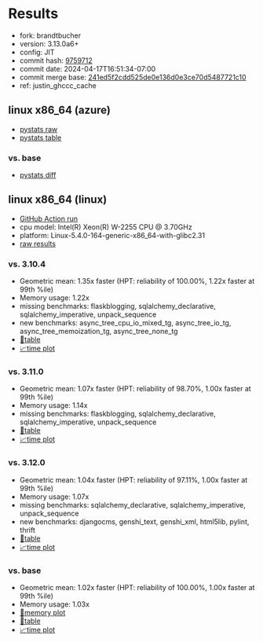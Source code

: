 # Results

- fork: brandtbucher
- version: 3.13.0a6+
- config: JIT
- commit hash: [9759712](https://github.com/brandtbucher/cpython/commit/9759712)
- commit date: 2024-04-17T16:51:34-07:00
- commit merge base: [241ed5f2cdd525de0e136d0e3ce70d5487721c10](https://github.com/brandtbucher/cpython/commit/241ed5f2cdd525de0e136d0e3ce70d5487721c10)
- ref: justin_ghccc_cache

## linux x86_64 (azure)

- [pystats raw](bm-20240417-azure-x86_64-brandtbucher-justin_ghccc_cache-3.13.0a6%2B-9759712-pystats.json)
- [pystats table](bm-20240417-azure-x86_64-brandtbucher-justin_ghccc_cache-3.13.0a6%2B-9759712-pystats.md)

### vs. base

- [pystats diff](bm-20240417-azure-x86_64-brandtbucher-justin_ghccc_cache-3.13.0a6%2B-9759712-pystats-vs-base.md)

## linux x86_64 (linux)

- [GitHub Action run](https://github.com/faster-cpython/benchmarking/actions/runs/8730374393)
- cpu model: Intel(R) Xeon(R) W-2255 CPU @ 3.70GHz
- platform: Linux-5.4.0-164-generic-x86_64-with-glibc2.31
- [raw results](bm-20240417-linux-x86_64-brandtbucher-justin_ghccc_cache-3.13.0a6%2B-9759712.json)

### vs. 3.10.4

- Geometric mean: 1.35x faster (HPT: reliability of 100.00%, 1.22x faster at 99th %ile)
- Memory usage: 1.22x
- missing benchmarks: flaskblogging, sqlalchemy_declarative, sqlalchemy_imperative, unpack_sequence
- new benchmarks: async_tree_cpu_io_mixed_tg, async_tree_io_tg, async_tree_memoization_tg, async_tree_none_tg
- [📄table](bm-20240417-linux-x86_64-brandtbucher-justin_ghccc_cache-3.13.0a6%2B-9759712-vs-3.10.4.md)
- [📈time plot](bm-20240417-linux-x86_64-brandtbucher-justin_ghccc_cache-3.13.0a6%2B-9759712-vs-3.10.4.png)

### vs. 3.11.0

- Geometric mean: 1.07x faster (HPT: reliability of 98.70%, 1.00x faster at 99th %ile)
- Memory usage: 1.14x
- missing benchmarks: flaskblogging, sqlalchemy_declarative, sqlalchemy_imperative, unpack_sequence
- [📄table](bm-20240417-linux-x86_64-brandtbucher-justin_ghccc_cache-3.13.0a6%2B-9759712-vs-3.11.0.md)
- [📈time plot](bm-20240417-linux-x86_64-brandtbucher-justin_ghccc_cache-3.13.0a6%2B-9759712-vs-3.11.0.png)

### vs. 3.12.0

- Geometric mean: 1.04x faster (HPT: reliability of 97.11%, 1.00x faster at 99th %ile)
- Memory usage: 1.07x
- missing benchmarks: sqlalchemy_declarative, sqlalchemy_imperative, unpack_sequence
- new benchmarks: djangocms, genshi_text, genshi_xml, html5lib, pylint, thrift
- [📄table](bm-20240417-linux-x86_64-brandtbucher-justin_ghccc_cache-3.13.0a6%2B-9759712-vs-3.12.0.md)
- [📈time plot](bm-20240417-linux-x86_64-brandtbucher-justin_ghccc_cache-3.13.0a6%2B-9759712-vs-3.12.0.png)

### vs. base

- Geometric mean: 1.02x faster (HPT: reliability of 100.00%, 1.00x faster at 99th %ile)
- Memory usage: 1.03x
- [🧠memory plot](bm-20240417-linux-x86_64-brandtbucher-justin_ghccc_cache-3.13.0a6%2B-9759712-vs-base-mem.png)
- [📄table](bm-20240417-linux-x86_64-brandtbucher-justin_ghccc_cache-3.13.0a6%2B-9759712-vs-base.md)
- [📈time plot](bm-20240417-linux-x86_64-brandtbucher-justin_ghccc_cache-3.13.0a6%2B-9759712-vs-base.png)

